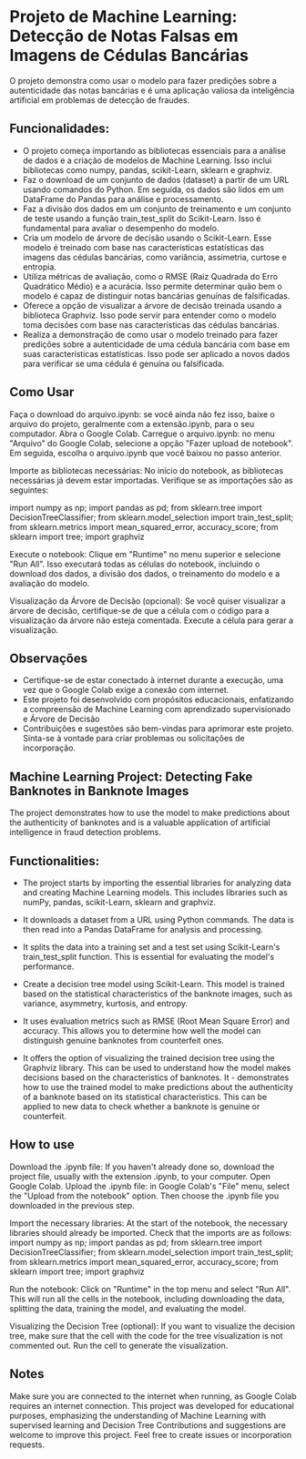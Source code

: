 # Projeto de Machine Learning: Detecção de Notas Falsas em Imagens de Cédulas Bancárias

O projeto demonstra como usar o modelo para fazer predições sobre a autenticidade das notas bancárias e é uma aplicação valiosa da inteligência artificial em problemas de detecção de fraudes.


## Funcionalidades:

- O projeto começa importando as bibliotecas essenciais para a análise de dados e a criação de modelos de Machine Learning. Isso inclui bibliotecas como numpy, pandas, scikit-Learn, sklearn e graphviz.
- Faz o download de um conjunto de dados (dataset) a partir de um URL usando comandos do Python. Em seguida, os dados são lidos em um DataFrame do Pandas para análise e processamento.
- Faz a divisão dos dados em um conjunto de treinamento e um conjunto de teste usando a função train_test_split do Scikit-Learn. Isso é fundamental para avaliar o desempenho do modelo.
- Cria um modelo de árvore de decisão usando o Scikit-Learn. Esse modelo é treinado com base nas características estatísticas das imagens das cédulas bancárias, como variância, assimetria, curtose e entropia.
- Utiliza métricas de avaliação, como o RMSE (Raiz Quadrada do Erro Quadrático Médio) e a acurácia. Isso permite determinar quão bem o modelo é capaz de distinguir notas bancárias genuínas de falsificadas.
- Oferece a opção de visualizar a árvore de decisão treinada usando a biblioteca Graphviz. Isso pode servir para entender como o modelo toma decisões com base nas características das cédulas bancárias.
- Realiza a demonstração de como usar o modelo treinado para fazer predições sobre a autenticidade de uma cédula bancária com base em suas características estatísticas. Isso pode ser aplicado a novos dados para verificar se uma cédula é genuína ou falsificada.

## Como Usar

Faça o download do arquivo.ipynb: se você ainda não fez isso, baixe o arquivo do projeto, geralmente com a extensão.ipynb, para o seu computador.
Abra o Google Colab.
Carregue o arquivo.ipynb: no menu "Arquivo" do Google Colab, selecione a opção "Fazer upload de notebook". Em seguida, escolha o arquivo.ipynb que você baixou no passo anterior.

Importe as bibliotecas necessárias: No início do notebook, as bibliotecas necessárias já devem estar importadas. Verifique se as importações são as seguintes:

import numpy as np;
import pandas as pd;
from sklearn.tree import DecisionTreeClassifier;
from sklearn.model_selection import train_test_split;
from sklearn.metrics import mean_squared_error, accuracy_score;
from sklearn import tree;
import graphviz

Execute o notebook: Clique em "Runtime" no menu superior e selecione "Run All". Isso executará todas as células do notebook, incluindo o download dos dados, a divisão dos dados, o treinamento do modelo e a avaliação do modelo.

Visualização da Árvore de Decisão (opcional): Se você quiser visualizar a árvore de decisão, certifique-se de que a célula com o código para a visualização da árvore não esteja comentada. Execute a célula para gerar a visualização.


## Observações

- Certifique-se de estar conectado à internet durante a execução, uma vez que o Google Colab exige a conexão com internet.
- Este projeto foi desenvolvido com propósitos educacionais, enfatizando a compreensão de Machine Learning com aprendizado supervisionado e Árvore de Decisão
- Contribuições e sugestões são bem-vindas para aprimorar este projeto. Sinta-se à vontade para criar problemas ou solicitações de incorporação.


## Machine Learning Project: Detecting Fake Banknotes in Banknote Images

The project demonstrates how to use the model to make predictions about the authenticity of banknotes and is a valuable application of artificial intelligence in fraud detection problems.

## Functionalities:

- The project starts by importing the essential libraries for analyzing data and creating Machine Learning models. This includes libraries such as numPy, pandas, scikit-Learn, sklearn and graphviz.
  
- It downloads a dataset from a URL using Python commands. The data is then read into a Pandas DataFrame for analysis and processing.
- It splits the data into a training set and a test set using Scikit-Learn's train_test_split function. This is essential for evaluating the model's performance.
- Create a decision tree model using Scikit-Learn. This model is trained based on the statistical characteristics of the banknote images, such as variance, asymmetry, kurtosis, and entropy.
- It uses evaluation metrics such as RMSE (Root Mean Square Error) and accuracy. This allows you to determine how well the model can distinguish genuine banknotes from counterfeit ones.
- It offers the option of visualizing the trained decision tree using the Graphviz library. This can be used to understand how the model makes decisions based on the characteristics of banknotes. It - demonstrates how to use the trained model to make predictions about the authenticity of a banknote based on its statistical characteristics. This can be applied to new data to check whether a banknote is genuine or counterfeit.

## How to use

Download the .ipynb file: If you haven't already done so, download the project file, usually with the extension .ipynb, to your computer. Open Google Colab. Upload the .ipynb file: in Google Colab's "File" menu, select the "Upload from the notebook" option. Then choose the .ipynb file you downloaded in the previous step.	

Import the necessary libraries: At the start of the notebook, the necessary libraries should already be imported. Check that the imports are as follows:
import numpy as np; import pandas as pd; from sklearn.tree import DecisionTreeClassifier; from sklearn.model_selection import train_test_split; from sklearn.metrics import mean_squared_error, accuracy_score; from sklearn import tree; import graphviz	

Run the notebook: Click on "Runtime" in the top menu and select "Run All". This will run all the cells in the notebook, including downloading the data, splitting the data, training the model, and evaluating the model.	

Visualizing the Decision Tree (optional): If you want to visualize the decision tree, make sure that the cell with the code for the tree visualization is not commented out. Run the cell to generate the visualization.	
	
## Notes

Make sure you are connected to the internet when running, as Google Colab requires an internet connection.
This project was developed for educational purposes, emphasizing the understanding of Machine Learning with supervised learning and Decision Tree
Contributions and suggestions are welcome to improve this project. Feel free to create issues or incorporation requests.
